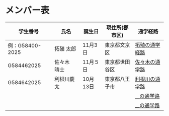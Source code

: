 # メンバー表

|学生番号|氏名|誕生日|現住所(郡市区)|通学経路|
|---|---|---|---|---|
|例：G58400-2025|拓殖 太郎|11月3日|東京都文京区|[拓殖の通学経路](route00.md)|
|G584462025|佐々木　晴士|11月５日|東京都世田谷区| [佐々木の通学路](route01.md)|
|G584642025 |利根川慶太 |10月13日 |東京都八王子市 | [利根川の通学路](route02.md)|
| | | | | [__の通学路](route03.md)|
| | | | | [__の通学路](route04.md)|
